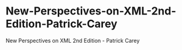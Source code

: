 # New-Perspectives-on-XML-2nd-Edition-Patrick-Carey
New Perspectives on XML 2nd Edition - Patrick Carey
